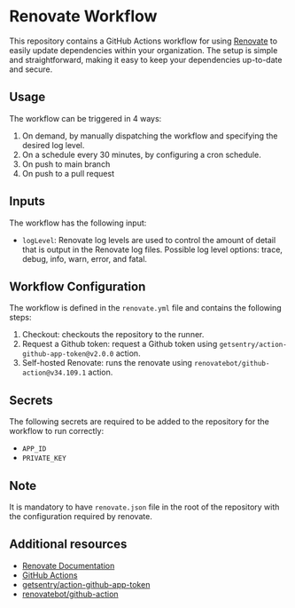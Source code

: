 # Renovate Workflow

This repository contains a GitHub Actions workflow for using [Renovate](https://renovatebot.com/) to easily update dependencies within your organization. The setup is simple and straightforward, making it easy to keep your dependencies up-to-date and secure.

## Usage

The workflow can be triggered in 4 ways:
1. On demand, by manually dispatching the workflow and specifying the desired log level.
2. On a schedule every 30 minutes, by configuring a cron schedule.
3. On push to main branch
4. On push to a pull request

## Inputs

The workflow has the following input:

- `logLevel`: Renovate log levels are used to control the amount of detail that is output in the Renovate log files. Possible log level options: trace, debug, info, warn, error, and fatal.

## Workflow Configuration

The workflow is defined in the `renovate.yml` file and contains the following steps:
1. Checkout: checkouts the repository to the runner.
2. Request a Github token: request a Github token using `getsentry/action-github-app-token@v2.0.0` action.
3. Self-hosted Renovate: runs the renovate using `renovatebot/github-action@v34.109.1` action.

## Secrets

The following secrets are required to be added to the repository for the workflow to run correctly:
- `APP_ID`
- `PRIVATE_KEY`

## Note

It is mandatory to have `renovate.json` file in the root of the repository with the configuration required by renovate.

## Additional resources

- [Renovate Documentation](https://renovatebot.com/docs)
- [GitHub Actions](https://docs.github.com/en/actions)
- [getsentry/action-github-app-token](https://github.com/getsentry/action-github-app-token)
- [renovatebot/github-action](https://github.com/renovatebot/github-action)
